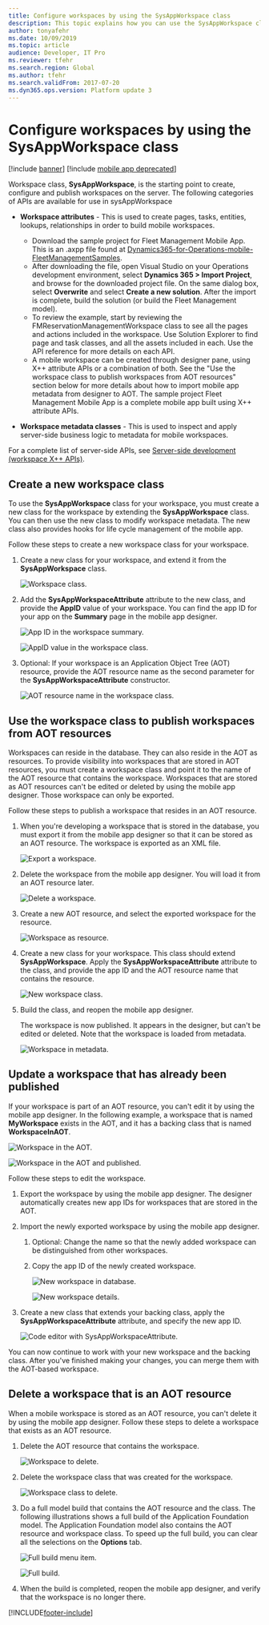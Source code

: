 ```yaml
---
title: Configure workspaces by using the SysAppWorkspace class
description: This topic explains how you can use the SysAppWorkspace class to configure and publish workspaces on the server. 
author: tonyafehr
ms.date: 10/09/2019
ms.topic: article
audience: Developer, IT Pro
ms.reviewer: tfehr
ms.search.region: Global
ms.author: tfehr
ms.search.validFrom: 2017-07-20
ms.dyn365.ops.version: Platform update 3
---
```


# Configure workspaces by using the SysAppWorkspace class

[!include [banner](../../../includes/banner.md)]
[!include [mobile app deprecated](../includes/mobile-app-deprecation-banner.md)]

Workspace class, **SysAppWorkspace**, is the starting point to create, configure and publish workspaces on the server. The following categories of APIs are available for use in sysAppWorkspace

- **Workspace attributes** - This is used to create pages, tasks, entities, lookups, relationships in order to build mobile workspaces. 
    - Download the sample project for Fleet Management Mobile App. This is an .axpp file found at [Dynamics365-for-Operations-mobile-FleetManagementSamples](https://github.com/Microsoft/Dynamics365-for-Operations-mobile-FleetManagementSamples).
    - After downloading the file, open Visual Studio on your Operations development environment, select **Dynamics 365 > Import Project**, and browse for the downloaded project file. On the same dialog box, select **Overwrite** and select **Create a new solution**. After the import is complete, build the solution (or build the Fleet Management model). 
    - To review the example, start by reviewing the FMReservationManagementWorkspace class to see all the pages and actions included in the workspace. Use Solution Explorer to find page and task classes, and all the assets included in each. Use the API reference for more details on each API.
    - A mobile workspace can be created through designer pane, using X++ attribute APIs or a combination of both. See the "Use the workspace class to publish workspaces from AOT resources" section below for more details about how to import mobile app metadata from designer to AOT. The sample project Fleet Management Mobile App is a complete mobile app built using X++ attribute APIs.

- **Workspace metadata classes** - This is used to inspect and apply server-side business logic to metadata for mobile workspaces. 

For a complete list of server-side APIs, see [Server-side development (workspace X++ APIs)](../mobile-workspace-server-apis.md).


## Create a new workspace class
To use the **SysAppWorkspace** class for your workspace, you must create a new class for the workspace by extending the **SysAppWorkspace** class. You can then use the new class to modify workspace metadata. The new class also provides hooks for life cycle management of the mobile app.

Follow these steps to create a new workspace class for your workspace.

1. Create a new class for your workspace, and extend it from the **SysAppWorkspace** class.

    ![Workspace class.](media/workspace-api/WorkspaceClass.png)

2. Add the **SysAppWorkspaceAttribute** attribute to the new class, and provide the **AppID** value of your workspace. You can find the app ID for your app on the **Summary** page in the mobile app designer.

    ![App ID in the workspace summary.](media/workspace-api/workspaceSummary.png)

    ![AppID value in the workspace class.](media/workspace-api/WorkspaceClassWithAppId.png)

3. Optional: If your workspace is an Application Object Tree (AOT) resource, provide the AOT resource name as the second parameter for the **SysAppWorkspaceAttribute** constructor.

    ![AOT resource name in the workspace class.](media/workspace-api/WorkspaceClassWithAOTResource.png)

## Use the workspace class to publish workspaces from AOT resources
Workspaces can reside in the database. They can also reside in the AOT as resources. To provide visibility into workspaces that are stored in AOT resources, you must create a workspace class and point it to the name of the AOT resource that contains the workspace. Workspaces that are stored as AOT resources can't be edited or deleted by using the mobile app designer. Those workspace can only be exported.

Follow these steps to publish a workspace that resides in an AOT resource.

1. When you're developing a workspace that is stored in the database, you must export it from the mobile app designer so that it can be stored as an AOT resource. The workspace is exported as an XML file.

    ![Export a workspace.](media/workspace-api/ExportWorkspace.png)

2. Delete the workspace from the mobile app designer. You will load it from an AOT resource later.

    ![Delete a workspace.](media/workspace-api/DeleteWorkspace.png)

3. Create a new AOT resource, and select the exported workspace for the resource.

    ![Workspace as resource.](media/workspace-api/WorkspaceAsResource.png)

4. Create a new class for your workspace. This class should extend **SysAppWorkspace**. Apply the **SysAppWorkspaceAttribute** attribute to the class, and provide the app ID and the AOT resource name that contains the resource.

    ![New workspace class.](media/workspace-api/NewWorkspaceClass.png)

5. Build the class, and reopen the mobile app designer.

    The workspace is now published. It appears in the designer, but can't be edited or deleted. Note that the workspace is loaded from metadata.

    ![Workspace in metadata.](media/workspace-api/WorkspaceInMetadata.png)

## Update a workspace that has already been published
If your workspace is part of an AOT resource, you can't edit it by using the mobile app designer. In the following example, a workspace that is named **MyWorkspace** exists in the AOT, and it has a backing class that is named **WorkspaceInAOT**.

![Workspace in the AOT.](media/workspace-api/UpdateWorkspaceInAOT.png)

![Workspace in the AOT and published.](media/workspace-api/UpdateWorkspaceInAOTAndPublished.png)

Follow these steps to edit the workspace.

1. Export the workspace by using the mobile app designer. The designer automatically creates new app IDs for workspaces that are stored in the AOT.
2. Import the newly exported workspace by using the mobile app designer.

   1. Optional: Change the name so that the newly added workspace can be distinguished from other workspaces.
   2. Copy the app ID of the newly created workspace.

      ![New workspace in database.](media/workspace-api/UpdateWorkspaceNewWorkspace.png)

      ![New workspace details.](media/workspace-api/UpdateWorkspaceNewWorkspaceDetails.png)

3. Create a new class that extends your backing class, apply the **SysAppWorkspaceAttribute** attribute, and specify the new app ID.

    ![Code editor with SysAppWorkspaceAttribute.](media/workspace-api/UpdateWorkspaceNewWorkspaceClass.png)

You can now continue to work with your new workspace and the backing class. After you've finished making your changes, you can merge them with the AOT-based workspace.

## Delete a workspace that is an AOT resource
When a mobile workspace is stored as an AOT resource, you can't delete it by using the mobile app designer. Follow these steps to delete a workspace that exists as an AOT resource.

1. Delete the AOT resource that contains the workspace.

    ![Workspace to delete.](media/workspace-api/WorkspaceAsResourceToBeDeleted.png)

2. Delete the workspace class that was created for the workspace.

    ![Workspace class to delete.](media/workspace-api/WorkspaceClassToBeDeleted.png)

3. Do a full model build that contains the AOT resource and the class. The following illustrations shows a full build of the Application Foundation model. The Application Foundation model also contains the AOT resource and workspace class. To speed up the full build, you can clear all the selections on the **Options** tab.

    ![Full build menu item.](media/workspace-api/FullBuildMenuItem.png)

    ![Full build.](media/workspace-api/FullBuild.png)

4. When the build is completed, reopen the mobile app designer, and verify that the workspace is no longer there.



[!INCLUDE[footer-include](../../../../../includes/footer-banner.md)]
